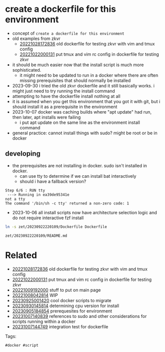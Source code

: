 # create a dockerfile for this environment

- concept of `create a dockerfile for this environment`
- old examples from zkvr
  - [20221028172836](/zet/20221028172836/README.md) old dockerfile for testing zkvr with vim and tmux config
  - [20221022000131](/zet/20221022000131/README.md) put tmux and vim rc config in dockerfile for testing zkvr
- it should be much easier now that the install script is much more sophisticated.
  - it might need to be updated to run in a docker where there are often missing prerequisites that should normally be installed
- 2023-09-30 i tried the old zkvr dockerfile and it still basically works. i might just need to try running the install command
- attempting to have the dockerfile install nothing at all
- it is assumed when you get this environment that you got it with git, but i should install it as a prerequisite in the environment
- 2023-10-07 docker was caching builds where "apt update" had run, then later, apt installs were failing
  - i put apt update on the same line as the environment install command
- general practice: cannot install things with sudo? might be root or be in docker

## developing
- the prerequisites are not installing in docker. sudo isn't installed in docker.
  - can use tty to determine if we can install bat interactively
  - should i have a fallback version?
```
Step 6/6 : RUN tty
 ---> Running in ea39de95341e
not a tty
The command '/bin/sh -c tty' returned a non-zero code: 1
```
- 2023-10-06 all install scripts now have architecture selection logic and do not require interactive fzf install

```bash
ln -s zet/20230922220109/Dockerfile Dockerfile
```

` zet/20230922220109/README.md `

# Related

- [20221028172836](/zet/20221028172836/README.md) old dockerfile for testing zkvr with vim and tmux config
- [20221022000131](/zet/20221022000131/README.md) put tmux and vim rc config in dockerfile for testing zkvr
- [20221009192000](/zet/20221009192000/README.md) stuff to put on main page
- [20221008042814](/zet/20221008042814/README.md) WIP
- [20230925001420](/zet/20230925001420/README.md) cool docker scripts to migrate
- [20230930145814](/zet/20230930145814/README.md) determining cpu version for install
- [20230905184854](/zet/20230905184854/README.md) prerequesites for environment
- [20231007140839](/zet/20231007140839/README.md) references to sudo and other considerations for scripts running within a docker
- [20231007144749](/zet/20231007144749/README.md) integration test for dockerfile

Tags:

    #docker #script
